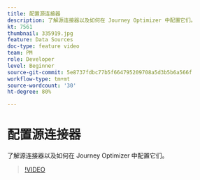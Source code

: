 ```yaml
---
title: 配置源连接器
description: 了解源连接器以及如何在 Journey Optimizer 中配置它们。
kt: 7561
thumbnail: 335919.jpg
feature: Data Sources
doc-type: feature video
team: PM
role: Developer
level: Beginner
source-git-commit: 5e8737fdbc77b5f664795209708a5d3b5b6a566f
workflow-type: tm+mt
source-wordcount: '30'
ht-degree: 80%

---
```



# 配置源连接器

了解源连接器以及如何在 Journey Optimizer 中配置它们。

>[!VIDEO](https://video.tv.adobe.com/v/335919?quality=12)

